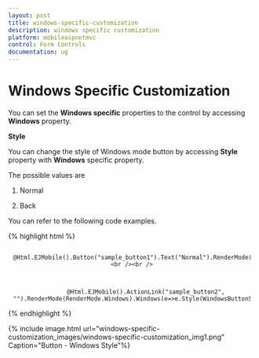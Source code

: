 ```yaml
---
layout: post
title: windows-specific-customization
description: windows specific customization
platform: mobileaspnetmvc
control: Form Controls
documentation: ug
---
```


# Windows Specific Customization

You can set the **Windows specific** properties to the control by accessing **Windows** property.

**Style**

You can change the style of Windows mode button by accessing **Style** property with **Windows** specific property. 

The possible values are

1. Normal

2. Back

You can refer to the following code examples.

{% highlight html %}

<div align="center" style="margin:10px">

            @Html.EJMobile().Button("sample_button1").Text("Normal").RenderMode(RenderMode.Windows).Windows(e=>e.Style(WindowsButtonStyle.Normal)) <br /><br />



            @Html.EJMobile().ActionLink("sample_button2", "").RenderMode(RenderMode.Windows).Windows(e=>e.Style(WindowsButtonStyle.Back))

</div>

{% endhighlight %}



{% include image.html url="windows-specific-customization_images/windows-specific-customization_img1.png" Caption="Button - Windows Style"%}

